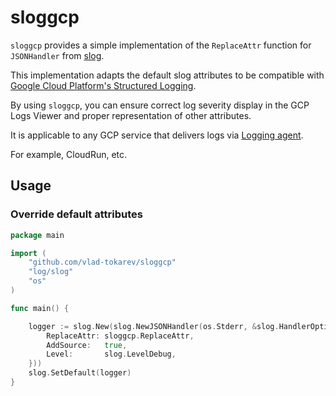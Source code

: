 # sloggcp

`sloggcp` provides a simple implementation of the `ReplaceAttr` 
function for `JSONHandler` from [slog](https://pkg.go.dev/log/slog@master).

This implementation adapts the default slog attributes to be compatible 
with [Google Cloud Platform's Structured Logging](https://cloud.google.com/logging/docs/structured-logging).

By using `sloggcp`, you can ensure correct log severity display in the GCP Logs Viewer 
and proper representation of other attributes.

It is applicable to any GCP service that delivers logs via [Logging agent](https://cloud.google.com/logging/docs/agent/logging/configuration#special-fields).

For example, CloudRun, etc.


## Usage

### Override default attributes

```go
package main

import (
	"github.com/vlad-tokarev/sloggcp"
	"log/slog"
	"os"
)

func main() {

	logger := slog.New(slog.NewJSONHandler(os.Stderr, &slog.HandlerOptions{
		ReplaceAttr: sloggcp.ReplaceAttr,
		AddSource:   true,
		Level:       slog.LevelDebug,
	}))
	slog.SetDefault(logger)
}

```

